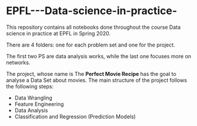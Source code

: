 # EPFL---Data-science-in-practice-
This repository contains all notebooks done throughout the course Data science in practice at EPFL in Spring 2020.

There are 4 folders: one for each problem set and one for the project.

The first two PS are data analysis works, while the last one focuses more on networks.

The project, whose name is The **Perfect Movie Recipe** has the goal to analyse a Data Set about movies. The main structure of the project follows the following steps:

- Data Wrangling
- Feature Engineering
- Data Analysis
- Classification and Regression (Prediction Models)
